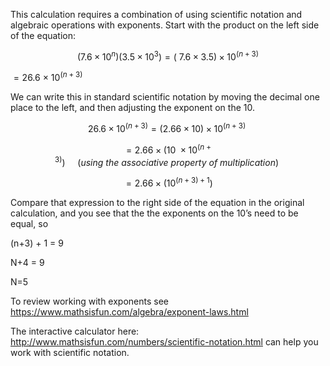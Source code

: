 This calculation requires a combination of using
scientific notation and algebraic operations with exponents. Start with
the product on the left side of the equation:

$$\left( 7.6 \times 10^{n} \right)\left( 3.5 \times 10^{3} \right) = \left( \ 7.6 \times 3.5 \right) \times 10^{(n + 3)}$$

$= 26.6\  \times \ 10^{(n + 3)}$

We can write this in standard scientific notation by moving the decimal
one place to the left, and then adjusting the exponent on the 10.

$$26.6 \times 10^{(n + 3)} = \left( 2.66 \times 10 \right) \times 10^{\left( n + 3 \right)}\ $$

$$= 2.66 \times \left( 10\  \times 10^{\left( n + 3 \right)} \right)\ \ \ \ \ (using\ the\ associative\ property\ of\ multiplication)\ $$

$$= 2.66 \times \left( 10^{\left( n + 3 \right) + 1} \right)\text{\ \ \ \ }$$

Compare that expression to the right side of the equation in the
original calculation, and you see that the the exponents on the 10’s
need to be equal, so

(n+3) + 1 = 9

N+4 = 9

N=5

To review working with exponents see
<https://www.mathsisfun.com/algebra/exponent-laws.html>

The interactive calculator here:
<http://www.mathsisfun.com/numbers/scientific-notation.html> can help
you work with scientific notation.
